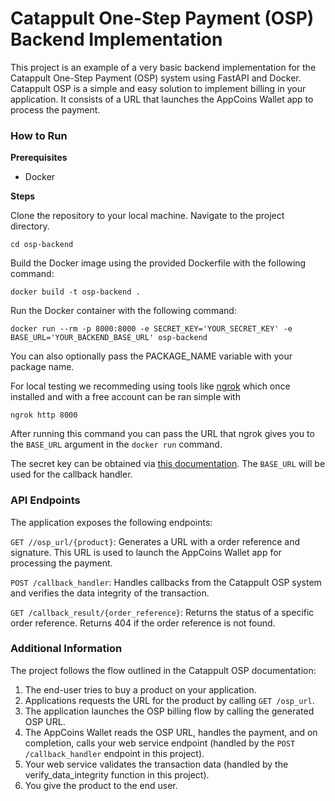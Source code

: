 # Catappult One-Step Payment (OSP) Backend Implementation
This project is an example of a very basic backend implementation for the Catappult One-Step Payment (OSP) system using FastAPI and Docker. Catappult OSP is a simple and easy solution to implement billing in your application. It consists of a URL that launches the AppCoins Wallet app to process the payment.
### How to Run
**Prerequisites**

- Docker

**Steps**

Clone the repository to your local machine.
Navigate to the project directory.
```
cd osp-backend
```
Build the Docker image using the provided Dockerfile with the following command:
```   
docker build -t osp-backend .
```
Run the Docker container with the following command:
```
docker run --rm -p 8000:8000 -e SECRET_KEY='YOUR_SECRET_KEY' -e BASE_URL='YOUR_BACKEND_BASE_URL' osp-backend
```
You can also optionally pass the PACKAGE_NAME variable with your package name.

For local testing we recommeding using tools like [ngrok](https://ngrok.com) which once installed and with a free account can be ran simple with 
```
ngrok http 8000
```
After running this command you can pass the URL that ngrok gives you to the `BASE_URL` argument in the `docker run` command.

The secret key can be obtained via [this documentation](https://docs.catappult.io/docs/secret-key-management). The `BASE_URL` will be used for the callback handler.

### API Endpoints
The application exposes the following endpoints:

`GET //osp_url/{product}`: Generates a URL with a order reference and signature. This URL is used to launch the AppCoins Wallet app for processing the payment.

`POST /callback_handler`: Handles callbacks from the Catappult OSP system and verifies the data integrity of the transaction.

`GET /callback_result/{order_reference}`: Returns the status of a specific order reference. Returns 404 if the order reference is not found.

### Additional Information
The project follows the flow outlined in the Catappult OSP documentation:

1. The end-user tries to buy a product on your application.
2. Applications requests the URL for the product by calling `GET /osp_url`.
2. The application launches the OSP billing flow by calling the generated OSP URL.
3. The AppCoins Wallet reads the OSP URL, handles the payment, and on completion, calls your web service endpoint (handled by the `POST /callback_handler` endpoint in this project).
4. Your web service validates the transaction data (handled by the verify_data_integrity function in this project).
5. You give the product to the end user.


